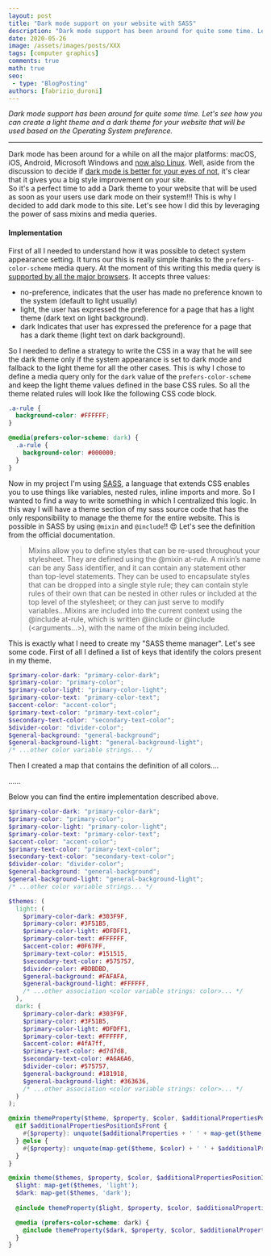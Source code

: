 ```yaml
---
layout: post
title: "Dark mode support on your website with SASS"
description: "Dark mode support has been around for quite some time. Let's see how you can create a light theme and a dark theme for your website that will be used based on the Operating System preference."
date: 2020-05-26
image: /assets/images/posts/XXX
tags: [computer graphics]
comments: true
math: true
seo:
 - type: "BlogPosting"
authors: [fabrizio_duroni] 
---
```


*Dark mode support has been around for quite some time. Let's see how you can create a light theme and a dark theme for your website that will be used based on the Operating System preference.*

---

Dark mode has been around for a while on all the major platforms: macOS, iOS, Android, Microsoft Windows and [now also Linux](https://itsfoss.com/dark-mode-ubuntu/ "linux dark mode"). Well, aside from the discussion  to decide if [dark mode is better for your eyes of not](https://www.quora.com/Is-dark-mode-light-text-on-a-dark-background-really-better-for-the-eyes), it's clear that it gives you a big style improvement on your site.  
So it's a perfect time to add a Dark theme to your website that will be used as soon as your users use dark mode on their system!!! This is why I decided to add dark mode to this site. Let's see how I did this by leveraging the power of sass mixins and media queries.

#### Implementation

First of all I needed to understand how it was possible to detect system appearance setting. It turns our this is really simple thanks to the `prefers-color-scheme` media query. At the moment of this writing this media query is [supported by all the major browsers](https://caniuse.com/#search=prefers-color-scheme). It accepts three values:

* no-preference, indicates that the user has made no preference known to the system (default to light usually)
* light, the user has expressed the preference for a page that has a light theme (dark text on light background).
* dark Indicates that user has expressed the preference for a page that has a dark theme (light text on dark background).

So I needed to define a strategy to write the CSS in a way that he will see the dark theme only if the system appearance is set to dark mode and fallback to the light theme for all the other cases. This is why I chose to define a media query only for the `dark` value of the `prefers-color-scheme` and keep the light theme values defined in the base CSS rules. So all the theme related rules will look like the following CSS code block.

```css
.a-rule {
  background-color: #FFFFFF;
}

@media(prefers-color-scheme: dark) {
  .a-rule {
    background-color: #000000;
  }
}
```

Now in my project I'm using [SASS](https://sass-lang.com/), a language that extends CSS enables you to use things like variables, nested rules, inline imports and more. So I wanted to find a way to write something in which I centralized this logic. In this way I will have a theme section of my sass source code that has the only responsibility to manage the theme for the entire website. This is possible in SASS by using `@mixin` and `@include`!! :heart_eyes: Let's see the definition from the official documentation.

>Mixins allow you to define styles that can be re-used throughout your stylesheet. They are defined using the @mixin at-rule. A mixin’s name can be any Sass identifier, and it can contain any statement other than top-level statements. They can be used to encapsulate styles that can be dropped into a single style rule; they can contain style rules of their own that can be nested in other rules or included at the top level of the stylesheet; or they can just serve to modify variables...Mixins are included into the current context using the @include at-rule, which is written @include <name> or @include <name>(<arguments...>), with the name of the mixin being included.

This is exactly what I need to create my "SASS theme manager". Let's see some code. First of all I defined a list of keys that identify the colors present in my theme.

```scss
$primary-color-dark: "primary-color-dark"; 
$primary-color: "primary-color"; 
$primary-color-light: "primary-color-light"; 
$primary-color-text: "primary-color-text"; 
$accent-color: "accent-color"; 
$primary-text-color: "primary-text-color"; 
$secondary-text-color: "secondary-text-color";
$divider-color: "divider-color";
$general-background: "general-background";
$general-background-light: "general-background-light";
/* ...other color variable strings... */
```

Then I created a map that contains the definition of all colors....

......

Below you can find the entire implementation described above.

```scss
$primary-color-dark: "primary-color-dark"; 
$primary-color: "primary-color"; 
$primary-color-light: "primary-color-light"; 
$primary-color-text: "primary-color-text"; 
$accent-color: "accent-color"; 
$primary-text-color: "primary-text-color"; 
$secondary-text-color: "secondary-text-color";
$divider-color: "divider-color";
$general-background: "general-background";
$general-background-light: "general-background-light";
/* ...other color variable strings... */

$themes: (
  light: (
    $primary-color-dark: #303F9F,
    $primary-color: #3F51B5,
    $primary-color-light: #DFDFF1,
    $primary-color-text: #FFFFFF,
    $accent-color: #0F67FF,
    $primary-text-color: #151515,
    $secondary-text-color: #575757,
    $divider-color: #BDBDBD,
    $general-background: #FAFAFA,
    $general-background-light: #FFFFFF,
    /* ...other association <color variable strings: color>... */
  ),
  dark: (
    $primary-color-dark: #303F9F,
    $primary-color: #3F51B5,
    $primary-color-light: #DFDFF1,
    $primary-color-text: #FFFFFF,
    $accent-color: #4fA7ff,
    $primary-text-color: #d7d7d8,
    $secondary-text-color: #A6A6A6,
    $divider-color: #575757,
    $general-background: #181918,
    $general-background-light: #363636,
    /* ...other association <color variable strings: color>... */
  )
);

@mixin themeProperty($theme, $property, $color, $additionalPropertiesPositionIsFront, $additionalProperties) {
  @if $additionalPropertiesPositionIsFront {
    #{$property}: unquote($additionalProperties + ' ' + map-get($theme, $color));
  } @else { 
    #{$property}: unquote(map-get($theme, $color) + ' ' + $additionalProperties);
  }
}

@mixin theme($themes, $property, $color, $additionalPropertiesPositionIsFront: false, $additionalProperties: '') {
  $light: map-get($themes, 'light');
  $dark: map-get($themes, 'dark');
  
  @include themeProperty($light, $property, $color, $additionalPropertiesPositionIsFront, $additionalProperties);

  @media (prefers-color-scheme: dark) {
    @include themeProperty($dark, $property, $color, $additionalPropertiesPositionIsFront, $additionalProperties);
  }
}
```
